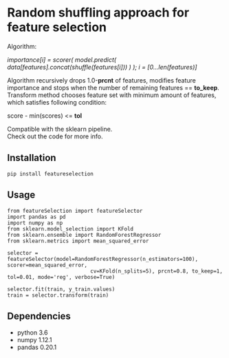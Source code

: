 # Random shuffling approach for feature selection

Algorithm:

*importance[i] = scorer( model.predict( data[features].concat(shuffle(features[i])) ) ); i = [0...len(features)]*

Algorithm recursively drops 1.0-**prcnt** of features, modifies feature importance and stops when the number of remaining features == **to_keep**.  
Transform method chooses feature set with minimum amount of features, which satisfies following condition:

score - min(scores) <= **tol**

Compatible with the sklearn pipeline.  
Check out the code for more info.  

## Installation
```
pip install featureselection
```


## Usage

```
from featureSelection import featureSelector
import pandas as pd
import numpy as np
from sklearn.model_selection import KFold
from sklearn.ensemble import RandomForestRegressor
from sklearn.metrics import mean_squared_error

selector = featureSelector(model=RandomForestRegressor(n_estimators=100), scorer=mean_squared_error, 
                           cv=KFold(n_splits=5), prcnt=0.8, to_keep=1, tol=0.01, mode='reg', verbose=True)
                           
selector.fit(train, y_train.values)
train = selector.transform(train)
```

## Dependencies  
* python 3.6
* numpy 1.12.1
* pandas 0.20.1

